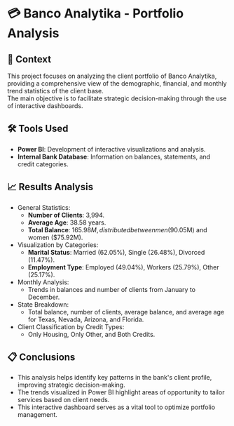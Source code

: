 # 💳 Banco Analytika - Portfolio Analysis

## 📝 Context
This project focuses on analyzing the client portfolio of Banco Analytika, providing a comprehensive view of the demographic, financial, and monthly trend statistics of the client base.  
The main objective is to facilitate strategic decision-making through the use of interactive dashboards.

## 🛠️ Tools Used
- **Power BI**: Development of interactive visualizations and analysis.
- **Internal Bank Database**: Information on balances, statements, and credit categories.

## 📈 Results Analysis
- General Statistics:
  - **Number of Clients**: 3,994.
  - **Average Age**: 38.58 years.
  - **Total Balance**: $165.98M, distributed between men ($90.05M) and women ($75.92M).
- Visualization by Categories:
  - **Marital Status**: Married (62.05%), Single (26.48%), Divorced (11.47%).
  - **Employment Type**: Employed (49.04%), Workers (25.79%), Other (25.17%).
- Monthly Analysis:
  - Trends in balances and number of clients from January to December.
- State Breakdown:
  - Total balance, number of clients, average balance, and average age for Texas, Nevada, Arizona, and Florida.
- Client Classification by Credit Types:
  - Only Housing, Only Other, and Both Credits.

## 📋 Conclusions
- This analysis helps identify key patterns in the bank's client profile, improving strategic decision-making.
- The trends visualized in Power BI highlight areas of opportunity to tailor services based on client needs.
- This interactive dashboard serves as a vital tool to optimize portfolio management.
